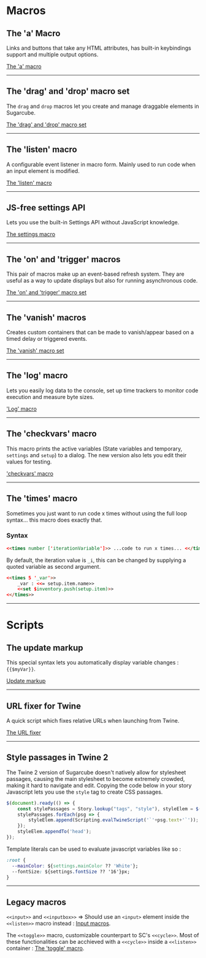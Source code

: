 # Macros #

## The 'a' Macro ##

Links and buttons that take any HTML attributes, has built-in keybindings support and multiple output options.

[The 'a' macro](a-macro)

***

## The 'drag' and 'drop' macro set ##

The `drag` and `drop` macros let you create and manage draggable elements in Sugarcube.

[The 'drag' and 'drop' macro set](drag-drop-macro)

***

## The 'listen' macro ##

A configurable event listener in macro form. Mainly used to run code when an input element is modified.

[The 'listen' macro](listen-macro)

***

## JS-free settings API ##

Lets you use the built-in Settings API without JavaScript knowledge.

[The settings macro](sc-settings)

***

## The 'on' and 'trigger' macros ##

This pair of macros make up an event-based refresh system. They are useful as a way to update displays but also for running asynchronous code.

[The 'on' and 'trigger' macro set](on-macro)

***

## The 'vanish' macros ##

Creates custom containers that can be made to vanish/appear based on a timed delay or triggered events.

[The 'vanish' macro set](vanish-macro)

***

## The 'log' macro ##

Lets you easily log data to the console, set up time trackers to monitor code execution and measure byte sizes.

['Log' macro](log-macro)

***

## The 'checkvars' macro ##

This macro prints the active variables (State variables and temporary, `settings` and `setup`) to a dialog. The new version also lets you edit their values for testing.

['checkvars' macro](checkvars)

***

## The 'times' macro ##

Sometimes you just want to run code x times without using the full loop syntax... this macro does exactly that.

### Syntax ###

```html
<<times number ['iterationVariable']>> ...code to run x times... <</times>>
```

By default, the iteration value is `_i`, this can be changed by supplying a quoted variable as second argument.

```html
<<times 5 '_var'>>
	_var : <<= setup.item.name>>
	<<set $inventory.push(setup.item)>>
<</times>>
```

***

# Scripts #

## The update markup ##

This special syntax lets you automatically display variable changes : `{{$myVar}}`.

[Update markup](update-markup)

***

## URL fixer for Twine ##

A quick script which fixes relative URLs when launching from Twine.

[The URL fixer](URLfixer)

***

## Style passages in Twine 2 ##

The Twine 2 version of Sugarcube doesn't natively allow for stylesheet passages, causing the main stylesheet to become extremely crowded, making it hard to navigate and edit.
Copying the code below in your story Javascript lets you use the `style` tag to create CSS passages. 

```js
$(document).ready(() => {
	const stylePassages = Story.lookup("tags", "style"), styleElem = $("<style id='style-passages' type='text/css'>");
	stylePassages.forEach(psg => {
		styleElem.append(Scripting.evalTwineScript('`'+psg.text+'`'));
	});
	styleElem.appendTo('head');
});
```

Template literals can be used to evaluate javascript variables like so : 

```css
:root {
  --mainColor: ${settings.mainColor ?? 'White'};
  --fontSize: ${settings.fontSize ?? '16'}px;
}
```

***

## Legacy macros ##

`<<input>>` and `<<inputbox>>` => Should use an `<input>` element inside the `<<listen>>` macro instead : [Input macros](input-macros).

The `<<toggle>>` macro, customizable counterpart to SC's `<<cycle>>`. Most of these functionalities can be acchieved with a `<<cycle>>` inside a `<<listen>>` container : [The 'toggle' macro](toggle-macro).
